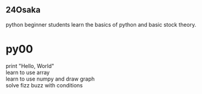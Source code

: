 ## 24Osaka  

python beginner students learn the basics of python and basic stock theory.  

# py00

print "Hello, World"  
learn to use array  
learn to use numpy and draw graph  
solve fizz buzz with conditions  
